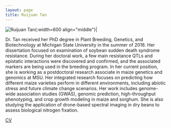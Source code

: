```yaml
---
layout: page
title: Ruijuan Tan
---
```


![Ruijuan Tan](/images/People_Images/ruijuantan.jpg){:width=600 align="middle"}|

Dr. Tan received her PhD degree in Plant Breeding, Genetics, and Biotechnology at Michigan State University in the summer of 2018. Her dissertation focused on examination of soybean sudden death syndrome resistance. During her doctoral work, a few main resistance QTLs and epistatic interactions were discovered and confirmed, and the associated markers are being used in the breeding program. In her current position, she is working as a postdoctoral research associate in maize genetics and genomics at MSU. Her integrated research focuses on predicting how different maize varieties perform in different environments, including abiotic stress and future climate change scenarios. Her work includes genome-wide association studies (GWAS), genomic prediction, high-throughput phenotyping, and crop growth modeling in maize and sorghum. She is also studying the application of drone-based spectral imaging in dry beans to assess biological nitrogen fixation. 

[CV](/CVs/ruijuantan.pdf)